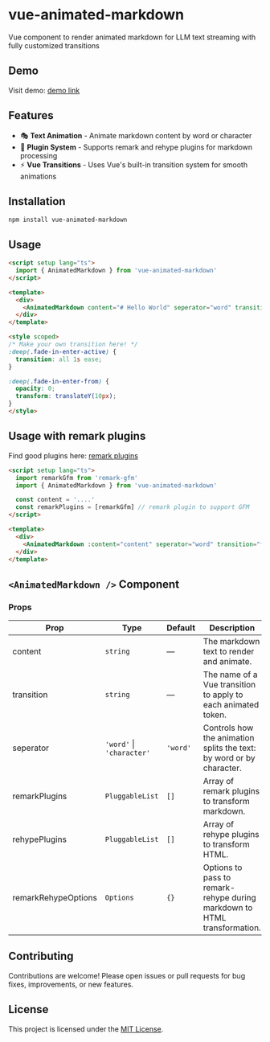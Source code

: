 # vue-animated-markdown

Vue component to render animated markdown for LLM text streaming with fully customized transitions

## Demo

Visit demo: [demo link](https://cjboy76.github.io/vue-animated-markdown/)

## Features

- 🎭 **Text Animation** - Animate markdown content by word or character
- 🔌 **Plugin System** - Supports remark and rehype plugins for markdown processing
- ⚡️ **Vue Transitions** - Uses Vue's built-in transition system for smooth animations

## Installation

```
npm install vue-animated-markdown
```

## Usage

```html
<script setup lang="ts">
  import { AnimatedMarkdown } from 'vue-animated-markdown'
</script>

<template>
  <div>
    <AnimatedMarkdown content="# Hello World" seperator="word" transition="fade-in" />
  </div>
</template>

<style scoped>
/* Make your own transition here! */
:deep(.fade-in-enter-active) {
  transition: all 1s ease;
}

:deep(.fade-in-enter-from) {
  opacity: 0;
  transform: translateY(10px);
}
</style>
```

## Usage with remark plugins

Find good plugins here: [remark plugins](https://github.com/remarkjs/remark/blob/main/doc/plugins.md#list-of-plugins)

```html
<script setup lang="ts">
  import remarkGfm from 'remark-gfm'
  import { AnimatedMarkdown } from 'vue-animated-markdown'

  const content = '....'
  const remarkPlugins = [remarkGfm] // remark plugin to support GFM
</script>

<template>
  <div>
    <AnimatedMarkdown :content="content" seperator="word" transition="fade-in" :remark-plugins='remarkPlugins' />
  </div>
</template>
```

## `<AnimatedMarkdown />` Component

### Props

| Prop                | Type                        | Default | Description                                                                      |
|--------------------|----------------------------|---------|----------------------------------------------------------------------------------|
| content            | `string`                   | —       | The markdown text to render and animate.                                         |
| transition         | `string`                   | —       | The name of a Vue transition to apply to each animated token.                    |
| seperator          | `'word'` \| `'character'`  | `'word'`| Controls how the animation splits the text: by word or by character.             |
| remarkPlugins      | `PluggableList`           | `[]`    | Array of remark plugins to transform markdown.                                   |
| rehypePlugins      | `PluggableList`           | `[]`    | Array of rehype plugins to transform HTML.                                       |
| remarkRehypeOptions| `Options`                 | `{}`    | Options to pass to remark-rehype during markdown to HTML transformation.         |

## Contributing

Contributions are welcome! Please open issues or pull requests for bug fixes, improvements, or new features.

## License

This project is licensed under the [MIT License](./LICENSE).

